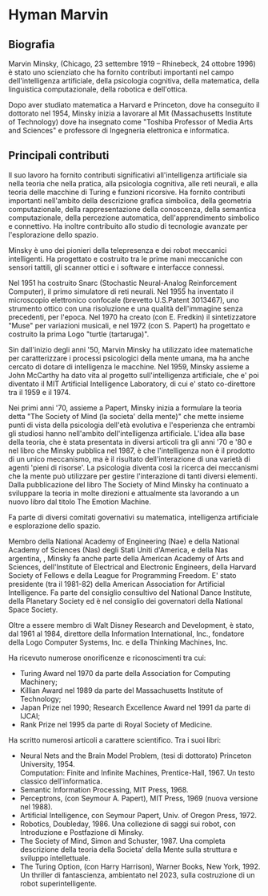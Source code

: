 # Hyman Marvin
## Biografia
Marvin Minsky, (Chicago, 23 settembre 1919 – Rhinebeck, 24 ottobre 1996) è stato uno scienziato che ha fornito contributi importanti nel campo dell'intelligenza artificiale, della psicologia cognitiva, della matematica, della linguistica computazionale, della robotica e dell'ottica. 

Dopo aver studiato matematica a Harvard e Princeton, dove ha conseguito il dottorato nel 1954, Minsky inizia a lavorare al Mit (Massachusetts Institute of Technology) dove ha insegnato come "Toshiba Professor of Media Arts and Sciences" e professore di Ingegneria elettronica e informatica.

## Principali contributi

Il suo lavoro ha fornito contributi significativi all'intelligenza artificiale sia nella teoria che nella pratica, alla psicologia cognitiva, alle reti neurali, e alla teoria delle macchine di Turing e funzioni ricorsive. Ha fornito contributi importanti nell'ambito della descrizione grafica simbolica, della geometria computazionale, della rappresentazione della conoscenza, della semantica computazionale, della percezione automatica, dell'apprendimento simbolico e connettivo. Ha inoltre contribuito allo studio di tecnologie avanzate per l'esplorazione dello spazio.

Minsky è uno dei pionieri della telepresenza e dei robot meccanici intelligenti. Ha progettato e costruito tra le prime mani meccaniche con sensori tattili, gli scanner ottici e i software e interfacce connessi.

Nel 1951 ha costruito Snarc (Stochastic Neural-Analog Reinforcement Computer), il primo simulatore di reti neurali. Nel 1955 ha inventato il microscopio elettronico confocale (brevetto U.S.Patent 3013467), uno strumento ottico con una risoluzione e una qualità  dell'immagine senza precedenti, per l'epoca. Nel 1970 ha creato (con E. Fredkin) il sintetizzatore "Muse" per variazioni musicali, e nel 1972 (con S. Papert) ha progettato e costruito la prima Logo "turtle (tartaruga)".

Sin dall'inizio degli anni '50, Marvin Minsky ha utilizzato idee matematiche per caratterizzare i processi psicologici della mente umana, ma ha anche cercato di dotare di intelligenza le macchine. Nel 1959, Minsky assieme a John McCarthy ha dato vita al progetto sull'intelligenza artificiale, che e' poi diventato il MIT Artificial Intelligence Laboratory, di cui e' stato co-direttore tra il 1959 e il 1974.

Nei primi anni '70, assieme a Papert, Minsky inizia a formulare la teoria detta "The Society of Mind (la societa' della mente)" che mette insieme punti di vista della psicologia dell'età  evolutiva e l'esperienza che entrambi gli studiosi hanno nell'ambito dell'intelligenza artificiale. L'idea alla base della teoria, che è stata presentata in diversi articoli tra gli anni '70 e '80 e nel libro che Minsky pubblica nel 1987, è che l'intelligenza non è il prodotto di un unico meccanismo, ma è il risultato dell'interazione di una varietà  di agenti 'pieni di risorse'. La psicologia diventa così la ricerca dei meccanismi che la mente può utilizzare per gestire l'interazione di tanti diversi elementi.
Dalla pubblicazione del libro The Society of Mind Minsky ha continuato a sviluppare la teoria in molte direzioni e attualmente sta lavorando a un nuovo libro dal titolo The Emotion Machine.

Fa parte di diversi comitati governativi su matematica, intelligenza artificiale e esplorazione dello spazio.

Membro della National Academy of Engineering (Nae) e della National Academy of Sciences (Nas) degli Stati Uniti d'America, e della Nas argentina, , Minsky fa anche parte della American Academy of Arts and Sciences, dell'Institute of Electrical and Electronic Engineers, della Harvard Society of Fellows e della League for Programming Freedom. E' stato presidente (tra il 1981-82) della American Association for Artificial Intelligence. Fa parte del consiglio consultivo del National Dance Institute, della Planetary Society ed è nel consiglio dei governatori della National Space Society.

Oltre a essere membro di Walt Disney Research and Development, è stato, dal 1961 al 1984, direttore della Information International, Inc., fondatore della Logo Computer Systems, Inc. e della Thinking Machines, Inc.

Ha ricevuto numerose onorificenze e riconoscimenti tra cui: 
- Turing Award nel 1970 da parte della Association for Computing Machinery; 
- Killian Award nel 1989 da parte del Massachusetts Institute of Technology; 
- Japan Prize nel 1990; Research Excellence Award nel 1991 da parte di IJCAI;
- Rank Prize nel 1995 da parte di Royal Society of Medicine.

Ha scritto numerosi articoli a carattere scientifico. Tra i suoi libri:
- Neural Nets and the Brain Model Problem, (tesi di dottorato) Princeton University, 1954.  
Computation: Finite and Infinite Machines, Prentice-Hall, 1967. Un testo classico dell'informatica.
- Semantic Information Processing, MIT Press, 1968.
- Perceptrons, (con Seymour A. Papert), MIT Press, 1969 (nuova versione nel 1988).
- Artificial Intelligence, con Seymour Papert, Univ. of Oregon Press, 1972.
- Robotics, Doubleday, 1986. Una collezione di saggi sui robot, con Introduzione e Postfazione di Minsky.
- The Society of Mind, Simon and Schuster, 1987. Una completa descrizione della teoria della 
 Societa' della Mente sulla struttura e sviluppo intellettuale.
- The Turing Option, (con Harry Harrison), Warner Books, New York, 1992. Un thriller di 
 fantascienza, ambientato nel 2023, sulla costruzione di un robot superintelligente.
